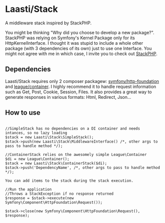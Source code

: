 # Laasti/Stack

A middleware stack inspired by StackPHP.

You might be thinking "Why did you choose to develop a new package?".
StackPHP was relying on Symfony's Kernel Package only for its HttpKernelInterface.
I thought it was stupid to include a whole other package (with 3 dependencies of its own) just to use one Interface.
You might not agree with me in which case, I invite you to check out [StackPHP](http://stackphp.com/).

## Dependencies

Laasti/Stack requires only 2 composer packagew: [symfony/http-foundation](https://github.com/symfony/HttpFoundation) and [league/container](https://github.com/thephpleague/container).
I highly recommend it to handle request information such as Get, Post, Cookie, Session, Files.
It also provides a great way to generate responses in various formats: Html, Redirect, Json...

## How to use

```

//SimpleStack has no dependencies on a DI container and needs intances, so no lazy loading
$stack = new Laasti\Stack\SimpleStack();
$stack->push(new Laasti\Stack\MiddlewareInterface() /*, other args to pass to handle method */);

//ContainerStack relies on the awesomely simple League\Container
$di = new League\Container();
$stack = new Laasti\Stack\ContainerStack($di);
$stack->push('DependencyName', /*, other args to pass to handle method */);

You can add items to the stack during the stack execution.

//Run the application
//Throws a StackException if no response returned
$response = $stack->execute(new Symfony\Component\HttpFoundation\Request());

$stack->close(new Symfony\Component\HttpFoundation\Request(), $response);

```